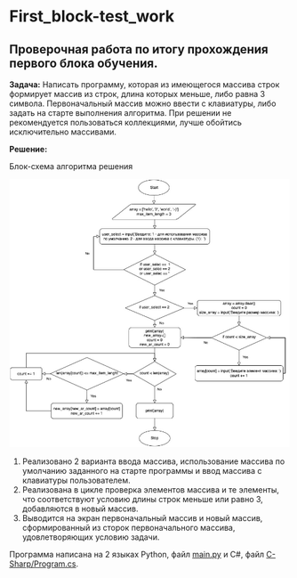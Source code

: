 # First_block-test_work

## Проверочная работа по итогу прохождения первого блока обучения.

**Задача:** Написать программу, которая из имеющегося массива строк формирует массив из строк,
длина которых меньше, либо равна 3 символа. Первоначальный массив можно ввести с клавиатуры,
либо задать на старте выполнения алгоритма. При решении не рекомендуется пользоваться коллекциями,
лучше обойтись исключительно массивами.



**Решение:**

Блок-схема алгоритма решения 

![block-diagram](block-diagram.jpg)


1. Реализовано 2 варианта ввода массива, использование массива по умолчанию заданного на старте программы и ввод
массива с клавиатуры пользователем.
2. Реализована в цикле проверка элементов массива и те элементы, что соответствуют условию длины строк
меньше или равно 3, добавляются в новый массив.
3. Выводится на экран первоначальный массив и новый массив, сформированный из сторок первоначального массива,
удовлетворяющих условию задачи.


Программа написана на 2 языках Python, файл [main.py](main.py) и C#, файл [C-Sharp/Program.cs](Program.cs).

